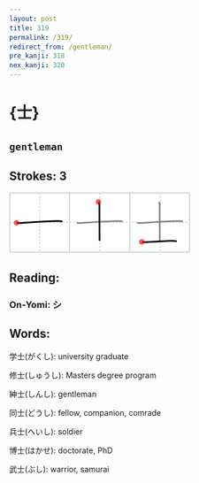 ```yaml
---
layout: post
title: 319
permalink: /319/
redirect_from: /gentleman/
pre_kanji: 318
nex_kanji: 320
---
```


# {士}

## `gentleman`

## Strokes: 3

<div class="stroke"><img src="../images/E5A3AB.png" /></div>

## Reading:

### On-Yomi: シ

## Words:

学士(がくし): university graduate

修士(しゅうし): Masters degree program

紳士(しんし): gentleman

同士(どうし): fellow, companion, comrade

兵士(へいし): soldier

博士(はかせ): doctorate, PhD

武士(ぶし): warrior, samurai
